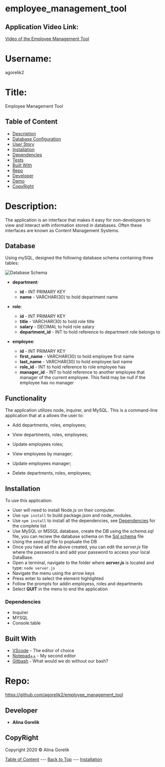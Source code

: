 # employee_management_tool

## Application Video Link:

[Video of the Employee Management Tool](https://drive.google.com/file/d/1hzCtcGEVT6YszbkCVwTFWxWbMi0k_Lhw/view)

# Username:

agorelik2

# Title:

Employee Management Tool

## Table of Content

- [Description](#description)
- [Database Configuration](#database)
- [User Story](#functionality)
- [Installation](#installation)
- [Dependencies](#dependencies)
- [Tests](#tests)
- [Built With](#built-with)
- [Repo](#repo)
- [Developer](#developer)
- [Demo](#demo)
- [CopyRight](#copyright)

# Description:

The application is an interface that makes it easy for non-developers to view and interact with information stored in databases. Often these interfaces are known as Content Management Systems.

## Database

Using mySQL, designed the following database schema containing three tables:

![Database Schema](Assets/schema.png)

- **department**:

  - **id** - INT PRIMARY KEY
  - **name** - VARCHAR(30) to hold department name

- **role**:

  - **id** - INT PRIMARY KEY
  - **title** - VARCHAR(30) to hold role title
  - **salary** - DECIMAL to hold role salary
  - **department_id** - INT to hold reference to department role belongs to

- **employee**:

  - **id** - INT PRIMARY KEY
  - **first_name** - VARCHAR(30) to hold employee first name
  - **last_name** - VARCHAR(30) to hold employee last name
  - **role_id** - INT to hold reference to role employee has
  - **manager_id** - INT to hold reference to another employee that manager of the current employee. This field may be null if the employee has no manager

## Functionality

The application utilizes node, inquirer, and MySQL. This is a command-line application that at a allows the user to:

- Add departments, roles, employees;

- View departments, roles, employees;

- Update employees roles;

- View employees by manager;

- Update employees manager;

- Delete departments, roles, employees;

## Installation

To use this application:

- User will need to install Node.js on their computer.
- Use `npm install` to build package.json and node_modules.
- Use `npm install` to install all the dependencies, see [Dependencies](#dependencies) for the complete list
- Use MySQL or MSSQL database, create the DB using the _schema.sql_ file, you can reciew the database schema on the [Sql schema](#schema) file
- Using the _seed.sql_ file to popluate the DB
- Once you have all the above created, you can edit the _server.js_ file where the password is and add your password to access your local DataBase.
- Open a terminal, navigate to the folder where **_server.js_** is located and type: `node server.js`
- Navigate the menu using the arrow keys
- Press enter to select the element highlighted
- Follow the prompts for addin employess, roles and departments
- Select **QUIT** in the menu to end the application

### Dependencies

- Inquirer
- MYSQL
- Console.table

## Built With

- [VScode](https://code.visualstudio.com/) - The editor of choice
- [Notepad++](https://notepad-plus-plus.org/) - My second editor
- [Gitbash](https://gitforwindows.org/) - What would we do without our bash?

# Repo:

https://github.com/agorelik2/employee_management_tool

## Developer

- **Alina Gorelik**

## CopyRight

Copyright 2020 &copy; Alina Gorelik

[Table of Content](#Table-of-Content) --- [Back to Top](#Employee-Tracker) --- [Installation](#Installation)
